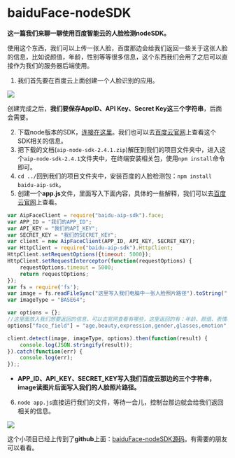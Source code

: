 # baiduFace-nodeSDK
**这一篇我们来聊一聊使用百度智能云的人脸检测nodeSDK。**

使用这个东西，我们可以上传一张人脸，百度那边会给我们返回一些关于这张人脸的信息，比如说颜值，年龄，性别等等很多信息，这个东西我们会用了之后可以直接作为我们的服务器后端使用。

1. 我们首先要在百度云上面创建一个人脸识别的应用。

![](https://www.gaosong.site/2020/03/19/%E7%99%BE%E5%BA%A6%E4%BA%91%E4%BA%BA%E8%84%B8%E6%A3%80%E6%B5%8BnodeSDK/20200319pic6.jpg)

创建完成之后，**我们要保存AppID、API Key、Secret Key这三个字符串**，后面会需要。

2. 下载node版本的SDK，[连接在这里](https://ai.baidu.com/download?sdkId=84)。我们也可以去[百度云官网](https://ai.baidu.com/ai-doc/FACE/Nk37c1r9i)上查看这个SDK相关的信息。
3. 把下载的文档(`aip-node-sdk-2.4.1.zip`)解压到我们的项目文件夹中，进入这个`aip-node-sdk-2.4.1`文件夹中，在终端安装相关包，使用`npm install`命令即可。
4. `cd ../`回到我们的项目文件夹中，安装百度的人脸检测包：`npm install baidu-aip-sdk`。
5. 创建一个**app.js**文件，里面写入下面内容，具体的一些解释，我们可以去[百度云官网](https://ai.baidu.com/ai-doc/FACE/Nk37c1r9i)上查看。

```javascript
var AipFaceClient = require("baidu-aip-sdk").face;
var APP_ID = "我们的APP_ID";
var API_KEY = "我们的API_KEY";
var SECRET_KEY = "我们的SECRET_KEY";
var client = new AipFaceClient(APP_ID, API_KEY, SECRET_KEY);
var HttpClient = require("baidu-aip-sdk").HttpClient;
HttpClient.setRequestOptions({timeout: 5000});
HttpClient.setRequestInterceptor(function(requestOptions) {
    requestOptions.timeout = 5000;
    return requestOptions;
});
var fs = require('fs');
var image = fs.readFileSync("这里写入我们电脑中一张人脸照片路径").toString("base64");
var imageType = "BASE64";

var options = {};
//这里面放入我们想要返回的信息，可以去官网查看有哪些，这里返回的有：年龄、颜值、表情、性别、眼镜、情绪
options["face_field"] = "age,beauty,expression,gender,glasses,emotion";

client.detect(image, imageType, options).then(function(result) {
    console.log(JSON.stringify(result));
}).catch(function(err) {
    console.log(err);
});;
```

* **APP_ID、API_KEY、SECRET_KEY写入我们百度云那边的三个字符串，image读图片后面写入我们的人脸照片路径。**

6. `node app.js`直接运行我们的文件，等待一会儿，控制台那边就会给我们返回相关的信息。

![](https://www.gaosong.site/2020/03/19/%E7%99%BE%E5%BA%A6%E4%BA%91%E4%BA%BA%E8%84%B8%E6%A3%80%E6%B5%8BnodeSDK/20200319pic7.jpg)

这个小项目已经上传到了**github**上面：[baiduFace-nodeSDK源码](https://github.com/gs-ux/baiduFace-nodeSDK)。有需要的朋友可以看看。

